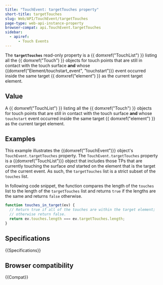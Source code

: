 ```yaml
---
title: "TouchEvent: targetTouches property"
short-title: targetTouches
slug: Web/API/TouchEvent/targetTouches
page-type: web-api-instance-property
browser-compat: api.TouchEvent.targetTouches
sidebar:
  - apiref:
      - Touch Events
---
```


The **`targetTouches`** read-only property is a {{ domxref("TouchList") }} listing all the {{ domxref("Touch") }} objects for touch points that are still in contact with the touch surface **and** whose {{domxref("Element/touchstart_event", "touchstart")}} event occurred inside the same target {{ domxref("element") }} as the current target element.

## Value

A {{ domxref("TouchList") }} listing all the {{ domxref("Touch") }} objects for touch points that are still in contact with the touch surface **and** whose `touchstart` event occurred inside the same target {{ domxref("element") }} as the current target element.

## Examples

This example illustrates the {{domxref("TouchEvent")}} object's `TouchEvent.targetTouches` property. The `TouchEvent.targetTouches` property is a {{domxref("TouchList")}} object that includes those TPs that are currently touching the surface _and_ started on the element that is the target of the current event. As such, the `targetTouches` list is a strict subset of the `touches` list.

In following code snippet, the function compares the length of the `touches` list to the length of the `targetTouches` list and returns `true` if the lengths are the same and returns `false` otherwise.

```js
function touches_in_target(ev) {
  // Return true if all of the touches are within the target element;
  // otherwise return false.
  return ev.touches.length === ev.targetTouches.length;
}
```

## Specifications

{{Specifications}}

## Browser compatibility

{{Compat}}
